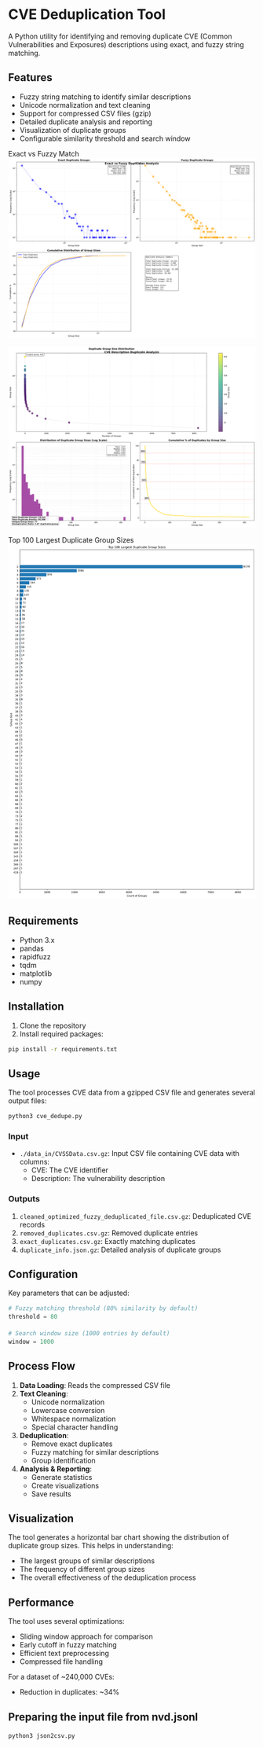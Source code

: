# CVE Deduplication Tool

A Python utility for identifying and removing duplicate CVE (Common Vulnerabilities and Exposures) descriptions using exact, and fuzzy string matching.


## Features

- Fuzzy string matching to identify similar descriptions
- Unicode normalization and text cleaning
- Support for compressed CSV files (gzip)
- Detailed duplicate analysis and reporting
- Visualization of duplicate groups
- Configurable similarity threshold and search window


Exact vs Fuzzy Match
![Exact vs Fuzzy Match](./images/duplicate_comparison.png)


![Duplicate Groups Distribution](./images/duplicate_analysis.png)

Top 100 Largest Duplicate Group Sizes
![Duplicate Groups Distribution](./images/duplicate_groups_distribution.png)


## Requirements

- Python 3.x
- pandas
- rapidfuzz
- tqdm
- matplotlib
- numpy

## Installation

1. Clone the repository
2. Install required packages:
```bash
pip install -r requirements.txt
```

## Usage

The tool processes CVE data from a gzipped CSV file and generates several output files:

```bash
python3 cve_dedupe.py
```

### Input

- `./data_in/CVSSData.csv.gz`: Input CSV file containing CVE data with columns:
  - CVE: The CVE identifier
  - Description: The vulnerability description

### Outputs

1. `cleaned_optimized_fuzzy_deduplicated_file.csv.gz`: Deduplicated CVE records
2. `removed_duplicates.csv.gz`: Removed duplicate entries
3. `exact_duplicates.csv.gz`: Exactly matching duplicates
4. `duplicate_info.json.gz`: Detailed analysis of duplicate groups

## Configuration

Key parameters that can be adjusted:

```python
# Fuzzy matching threshold (80% similarity by default)
threshold = 80

# Search window size (1000 entries by default)
window = 1000
```

## Process Flow

1. **Data Loading**: Reads the compressed CSV file
2. **Text Cleaning**:
   - Unicode normalization
   - Lowercase conversion
   - Whitespace normalization
   - Special character handling
3. **Deduplication**:
   - Remove exact duplicates
   - Fuzzy matching for similar descriptions
   - Group identification
4. **Analysis & Reporting**:
   - Generate statistics
   - Create visualizations
   - Save results

## Visualization

The tool generates a horizontal bar chart showing the distribution of duplicate group sizes. This helps in understanding:
- The largest groups of similar descriptions
- The frequency of different group sizes
- The overall effectiveness of the deduplication process

## Performance

The tool uses several optimizations:
- Sliding window approach for comparison
- Early cutoff in fuzzy matching
- Efficient text preprocessing
- Compressed file handling

For a dataset of ~240,000 CVEs:
- Reduction in duplicates: ~34%

## Preparing the input file from nvd.jsonl

````
python3 json2csv.py

````






